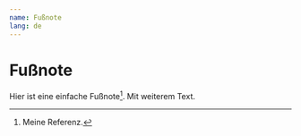 ```yaml
---
name: Fußnote
lang: de
---
```


# Fußnote

Hier ist eine einfache Fußnote[^1]. Mit weiterem Text.

[^1]: Meine Referenz.
